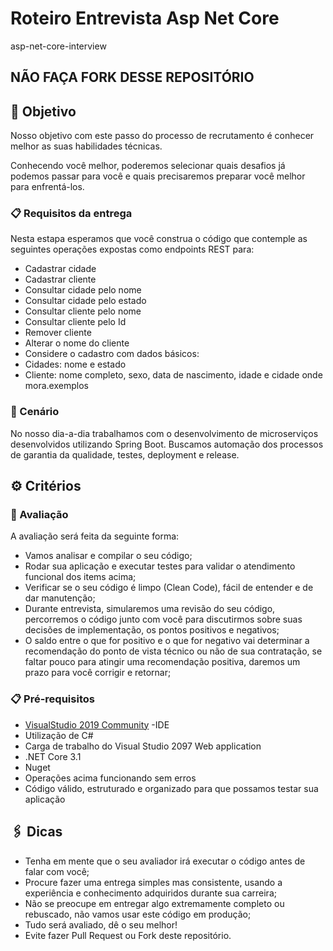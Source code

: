 # Roteiro Entrevista Asp Net Core 
asp-net-core-interview

## NÃO FAÇA FORK DESSE REPOSITÓRIO

## 🚀 Objetivo

Nosso objetivo com este passo do processo de recrutamento é conhecer melhor as suas habilidades técnicas.

Conhecendo você melhor, poderemos selecionar quais desafios já podemos passar para você e quais precisaremos preparar você melhor para enfrentá-los.

### 📋 Requisitos da entrega

Nesta estapa esperamos que você construa o código que contemple as seguintes operações expostas como endpoints REST para:

- Cadastrar cidade
- Cadastrar cliente
- Consultar cidade pelo nome
- Consultar cidade pelo estado
- Consultar cliente pelo nome
- Consultar cliente pelo Id
- Remover cliente
- Alterar o nome do cliente
- Considere o cadastro com dados básicos:
 - Cidades: nome e estado
 - Cliente: nome completo, sexo, data de nascimento, idade e cidade onde mora.exemplos


### 🔧 Cenário

No nosso dia-a-dia trabalhamos com o desenvolvimento de microserviços desenvolvidos utilizando Spring Boot. Buscamos automação dos processos de garantia da qualidade, testes, deployment e release.

## ⚙️ Critérios


### 🔩 Avaliação

A avaliação será feita da seguinte forma:

- Vamos analisar e compilar o seu código;
- Rodar sua aplicação e executar testes para validar o atendimento funcional dos items acima;
- Verificar se o seu código é limpo (Clean Code), fácil de entender e de dar manutenção;
- Durante entrevista, simularemos uma revisão do seu código, percorremos o código junto com você para discutirmos sobre suas decisões de implementação, os pontos positivos e negativos;
- O saldo entre o que for positivo e o que for negativo vai determinar a recomendação do ponto de vista técnico ou não de sua contratação, se faltar pouco para atingir uma recomendação positiva, daremos um prazo para você corrigir e retornar;

### 📋 Pré-requisitos
* [VisualStudio 2019 Community](https://visualstudio.microsoft.com/pt-br/thank-you-downloading-visual-studio/?sku=Community&rel=16) -IDE
* Utilização de C#
* Carga de trabalho do Visual Studio 2097 Web application 
* .NET Core 3.1
* Nuget
* Operações acima funcionando sem erros
* Código válido, estruturado e organizado para que possamos testar sua aplicação

## 🖇️ Dicas

 - Tenha em mente que o seu avaliador irá executar o código antes de falar com você;
 - Procure fazer uma entrega simples mas consistente, usando a experiência e conhecimento adquiridos durante sua carreira;
 - Não se preocupe em entregar algo extremamente completo ou rebuscado, não vamos usar este código em produção;
 - Tudo será avaliado, dê o seu melhor!
 - Evite fazer Pull Request ou Fork deste repositório.
